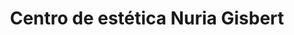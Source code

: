 ---
title: "Centro de estética Nuria Gisbert"
url: /alcoi-alcoy/centro-de-estetica-nuria-gisbert/
shop: cosméticos
---